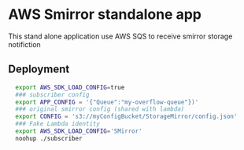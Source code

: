 # AWS Smirror standalone app

This stand alone application use AWS SQS to receive smirror storage notifiction

## Deployment

```bash
  export AWS_SDK_LOAD_CONFIG=true
  ### subscriber config
  export APP_CONFIG = '{"Queue":"my-overflow-queue"})'
  ### original smirror config (shared with lambda)
  export CONFIG = 's3://myConfigBucket/StorageMirror/config.json'
  ### Fake Lambda identity
  export AWS_SDK_LOAD_CONFIG='SMirror'
  noohup ./subscriber
```
